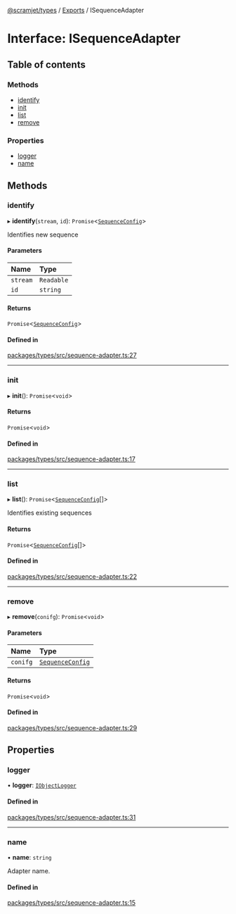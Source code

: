 [@scramjet/types](../README.md) / [Exports](../modules.md) / ISequenceAdapter

# Interface: ISequenceAdapter

## Table of contents

### Methods

- [identify](ISequenceAdapter.md#identify)
- [init](ISequenceAdapter.md#init)
- [list](ISequenceAdapter.md#list)
- [remove](ISequenceAdapter.md#remove)

### Properties

- [logger](ISequenceAdapter.md#logger)
- [name](ISequenceAdapter.md#name)

## Methods

### identify

▸ **identify**(`stream`, `id`): `Promise`<[`SequenceConfig`](../modules.md#sequenceconfig)\>

Identifies new sequence

#### Parameters

| Name | Type |
| :------ | :------ |
| `stream` | `Readable` |
| `id` | `string` |

#### Returns

`Promise`<[`SequenceConfig`](../modules.md#sequenceconfig)\>

#### Defined in

[packages/types/src/sequence-adapter.ts:27](https://github.com/scramjetorg/transform-hub/blob/HEAD/packages/types/src/sequence-adapter.ts#L27)

___

### init

▸ **init**(): `Promise`<`void`\>

#### Returns

`Promise`<`void`\>

#### Defined in

[packages/types/src/sequence-adapter.ts:17](https://github.com/scramjetorg/transform-hub/blob/HEAD/packages/types/src/sequence-adapter.ts#L17)

___

### list

▸ **list**(): `Promise`<[`SequenceConfig`](../modules.md#sequenceconfig)[]\>

Identifies existing sequences

#### Returns

`Promise`<[`SequenceConfig`](../modules.md#sequenceconfig)[]\>

#### Defined in

[packages/types/src/sequence-adapter.ts:22](https://github.com/scramjetorg/transform-hub/blob/HEAD/packages/types/src/sequence-adapter.ts#L22)

___

### remove

▸ **remove**(`conifg`): `Promise`<`void`\>

#### Parameters

| Name | Type |
| :------ | :------ |
| `conifg` | [`SequenceConfig`](../modules.md#sequenceconfig) |

#### Returns

`Promise`<`void`\>

#### Defined in

[packages/types/src/sequence-adapter.ts:29](https://github.com/scramjetorg/transform-hub/blob/HEAD/packages/types/src/sequence-adapter.ts#L29)

## Properties

### logger

• **logger**: [`IObjectLogger`](IObjectLogger.md)

#### Defined in

[packages/types/src/sequence-adapter.ts:31](https://github.com/scramjetorg/transform-hub/blob/HEAD/packages/types/src/sequence-adapter.ts#L31)

___

### name

• **name**: `string`

Adapter name.

#### Defined in

[packages/types/src/sequence-adapter.ts:15](https://github.com/scramjetorg/transform-hub/blob/HEAD/packages/types/src/sequence-adapter.ts#L15)

